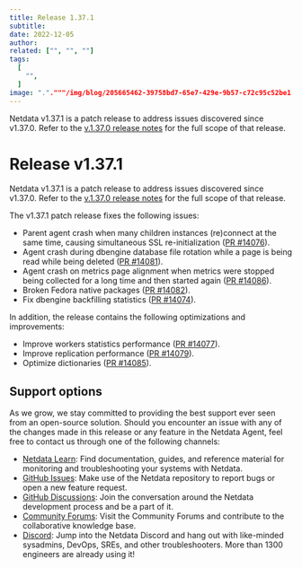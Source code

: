 ```yaml
---
title: Release 1.37.1
subtitle: 
date: 2022-12-05
author: 
related: ["", "", ""]
tags: 
  [
    "",
  ]
image: "."."""/img/blog/205665462-39758bd7-65e7-429e-9b57-c72c95c52be1.png.png".png".png".png".png"""""
---
```

Netdata v1.37.1 is a patch release to address issues discovered since v1.37.0. Refer to the [v.1.37.0 release notes](https://github.com/netdata/netdata/releases/tag/v1.37.0) for the full scope of that release.



# Release v1.37.1

Netdata v1.37.1 is a patch release to address issues discovered since v1.37.0. Refer to the [v.1.37.0 release notes](https://github.com/netdata/netdata/releases/tag/v1.37.0) for the full scope of that release.

The v1.37.1 patch release fixes the following issues:

- Parent agent crash when many children instances (re)connect at the same time, causing simultaneous SSL re-initialization ([PR #14076](https://github.com/netdata/netdata/pull/14076)).
- Agent crash during dbengine database file rotation while a page is being read while being deleted ([PR #14081](https://github.com/netdata/netdata/pull/14081)).
- Agent crash on metrics  page alignment when metrics were stopped being collected for a long time and then started again ([PR #14086](https://github.com/netdata/netdata/pull/14086)).
- Broken Fedora native packages ([PR #14082](https://github.com/netdata/netdata/pull/14082)).
- Fix dbengine backfilling statistics ([PR #14074](https://github.com/netdata/netdata/pull/14074)).

In addition, the release contains the following optimizations and improvements:

- Improve workers statistics performance ([PR #14077](https://github.com/netdata/netdata/pull/14077)).
- Improve replication performance ([PR #14079](https://github.com/netdata/netdata/pull/14079)).
- Optimize dictionaries ([PR #14085](https://github.com/netdata/netdata/pull/14085)).

## Support options

As we grow, we stay committed to providing the best support ever seen from an open-source solution. Should you encounter
an issue with any of the changes made in this release or any feature in the Netdata Agent, feel free to contact us
through one of the following channels:

- [Netdata Learn](https://learn.netdata.cloud/): Find documentation, guides, and reference material for monitoring and troubleshooting your systems with Netdata.
- [GitHub Issues](https://github.com/netdata/netdata/issues): Make use of the Netdata repository to report bugs or open a new feature request.
- [GitHub Discussions](https://github.com/netdata/netdata/discussions): Join the conversation around the Netdata development process and be a part of it.
- [Community Forums](https://community.netdata.cloud/): Visit the Community Forums and contribute to the collaborative knowledge base.
- [Discord](https://discord.gg/2eduZdSeC7): Jump into the Netdata Discord and hang out with like-minded sysadmins, DevOps, SREs, and other troubleshooters. More than 1300 engineers are already using it!
